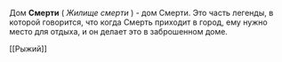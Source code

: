 Дом **Смерти** ( _Жилище смерти_ ) - дом Смерти. Это часть легенды, в которой говорится, что когда Смерть приходит в город, ему нужно место для отдыха, и он делает это в заброшенном доме.

[[Рыжий]]
